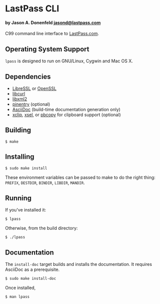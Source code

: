 # LastPass CLI
#### by Jason A. Donenfeld <jasond@lastpass.com>

C99 command line interface to [LastPass.com](https://lastpass.com/).


## Operating System Support

`lpass` is designed to run on GNU/Linux, Cygwin and Mac OS X.

## Dependencies 

* [LibreSSL](http://www.libressl.org/) or [OpenSSL](https://www.openssl.org/)
* [libcurl](http://curl.haxx.se/)
* [libxml2](http://xmlsoft.org/)
* [pinentry](https://www.gnupg.org/related_software/pinentry/index.en.html) (optional)
* [AsciiDoc](http://www.methods.co.nz/asciidoc/) (build-time documentation generation only)
* [xclip](http://sourceforge.net/projects/xclip/), [xsel](http://www.vergenet.net/~conrad/software/xsel/), or [pbcopy](https://developer.apple.com/library/mac/documentation/Darwin/Reference/ManPages/man1/pbcopy.1.html) for clipboard support (optional)

## Building

    $ make

## Installing

    $ sudo make install

These environment variables can be passed to make to do the right thing: `PREFIX`, `DESTDIR`, `BINDIR`, `LIBDIR`, `MANDIR`.

## Running

If you've installed it:

    $ lpass

Otherwise, from the build directory:

    $ ./lpass

## Documentation

The `install-doc` target builds and installs the documentation.  It requires
AsciiDoc as a prerequisite.

    $ sudo make install-doc

Once installed,

    $ man lpass

